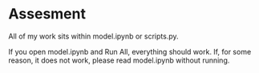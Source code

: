 # Assesment
All of my work sits within model.ipynb or scripts.py.

If you open model.ipynb and Run All, everything should work. If, for some reason, it does not work, please read model.ipynb without running.